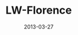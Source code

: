 ---
layout: message
category: message
series: "Last Wednesday"
title: "LW-Florence"
date: 2013-03-27
audio-description: ""
audio: "http://www.crossroads.net/players/media/hq/032713_lw_florence.mp3"
audio-title: "LW-Florence March 2013"
audio-duration: "27:19"
video-description: "Florence"
video-title: "Last Wednesday - Mar. 2013"
video: "https://s3.amazonaws.com/crossroadsvideomessages/032713_lw_florence.mp4"
video-poster: "https://www.crossroads.net/uploadedfiles/032713_LW_Florence.jpg"
---